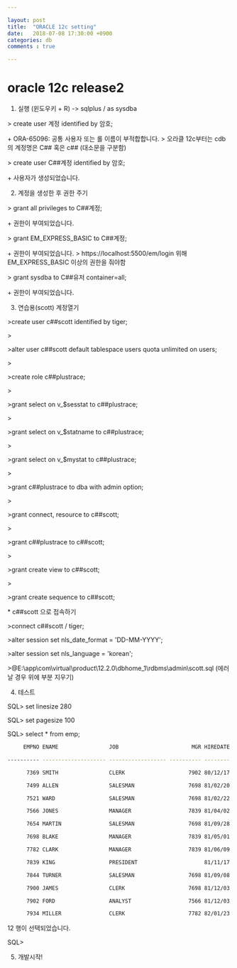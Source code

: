 ```yaml
---

layout: post
title:  "ORACLE 12c setting"
date:   2018-07-08 17:30:00 +0900
categories: db
comments : true

---
```


# oracle 12c release2

 

1. 실행 (윈도우키 + R) -> sqlplus / as sysdba

 

\> create user 계정 identified by 암호;

\+ ORA-65096: 공통 사용자 또는 롤 이름이 부적합합니다. > 오라클 12c부터는 cdb의 계정명은 C## 혹은 c## (대소문을 구분함)

 

\> create user C##계정 identified by 암호;

\+ 사용자가 생성되었습니다.

 

2. 계정을 생성한 후 권한 주기

 

\> grant all privileges to C##계정;

\+ 권한이 부여되었습니다.

 

\> grant EM_EXPRESS_BASIC to C##계정; 

\+ 권한이 부여되었습니다. > https://localhost:5500/em/login 위해 EM_EXPRESS_BASIC 이상의 권한을 줘야함

 

\> grant sysdba to C##유저 container=all;

\+ 권한이 부여되었습니다.

 

3. 연습용(scott) 계정열기

 

\>create user c##scott identified by tiger;

\>

\>alter user c##scott default tablespace users quota unlimited on users;

\>

\>create role c##plustrace;

\>

\>grant select on v_$sesstat to c##plustrace;

\>

\>grant select on v_$statname to c##plustrace;

\>

\>grant select on v_$mystat to c##plustrace;

\>

\>grant c##plustrace to dba with admin option;

\>

\>grant connect, resource to c##scott;

\>

\>grant c##plustrace to c##scott;

\>

\>grant create view to c##scott;

\>

\>grant create sequence to c##scott;

 

\* c##scott 으로 접속하기

 

\>connect c##scott / tiger;

\>alter session set nls_date_format = 'DD-MM-YYYY';

\>alter session set nls_language = 'korean';

\>@E:\app\com\virtual\product\12.2.0\dbhome_1\rdbms\admin\scott.sql (에러날 경우 위에 부분 지우기)

 

4. 테스트

 

SQL> set linesize 280

SQL> set pagesize 100

SQL> select * from emp;

```bash
​     EMPNO ENAME                JOB                       MGR HIREDATE        SAL       COMM     DEPTNO

---------- -------------------- ------------------ ---------- -------- ---------- ---------- ----------

​      7369 SMITH                CLERK                    7902 80/12/17        800                    20

​      7499 ALLEN                SALESMAN                 7698 81/02/20       1600        300         30

​      7521 WARD                 SALESMAN                 7698 81/02/22       1250        500         30

​      7566 JONES                MANAGER                  7839 81/04/02       2975                    20

​      7654 MARTIN               SALESMAN                 7698 81/09/28       1250       1400         30

​      7698 BLAKE                MANAGER                  7839 81/05/01       2850                    30

​      7782 CLARK                MANAGER                  7839 81/06/09       2450                    10

​      7839 KING                 PRESIDENT                     81/11/17       5000                    10

​      7844 TURNER               SALESMAN                 7698 81/09/08       1500          0         30

​      7900 JAMES                CLERK                    7698 81/12/03        950                    30

​      7902 FORD                 ANALYST                  7566 81/12/03       3000                    20

​      7934 MILLER               CLERK                    7782 82/01/23       1300                    10
```


12 행이 선택되었습니다.

 

SQL>

5. 개발시작!
